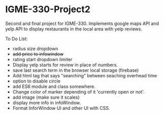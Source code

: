 # IGME-330-Project2
Second and final project for IGME-330. Implements google maps API and yelp API to display restaurants in the local area with yelp reviews.

To Do List:
- radius size dropdown
- ~~add price to infowindow~~
- rating start dropdown limiter
- Display yelp starts for review in place of numbers.
- save last search term in the browser local storage (firebase)
- Add html tag that says "searching" between seaching overhead time
- option to disable circle
- add ES6 module and class somewhere.
- Change color of marker depending of it 'currently open or not'.
- add image (make sure it scales)
- display more info in infoWindow.
- Format InforWindow UI and other UI with CSS.



